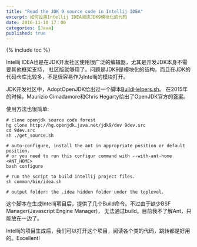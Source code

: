 ```yaml
---
title: "Read the JDK 9 source code in Intellij IDEA"
excerpt: 如何设置Intellij IDEA阅读JDK9模块化的代码
date: 2016-11-10 17：00
categories: [Java]
published: true
---
```

{% include toc %}

Intellij IDEA也是在JDK开发社区使用很广泛的编辑器，尤其是开发JDK本身不需要其他框架支持，
社区版就够用了。问题是JDK9是模块化的结构，而且在JDK的代码仓库比较多，不是很容易作为Intellij的模块打开。

JDK开发社区中，AdoptOpenJDK给出过一个脚本[BuildHelpers.sh](https://github.com/AdoptOpenJDK/BuildHelpers/blob/master/buildIntelliJModules.sh)。
在2015年的时候，Maurizio Cimadamore和Chris Hegarty给出了OpenJDK官方的[答案](https://bugs.openjdk.java.net/browse/JDK-8074716)。

使用方法也很简单:
```
# clone openjdk source code forest
hg clone http://hg.openjdk.java.net/jdk9/dev 9dev.src
cd 9dev.src
sh ./get_source.sh

# auto-configure, install the ant in appropriate position or default position.
# or you need to run this configur command with --with-ant-home <ANT_HOME>
bash configure

# run the script to build intellij project files.
sh common/bin/idea.sh

# output folder: the .idea hidden folder under the toplevel.
```

这个脚本在生成Intellij项目后，提供了几个Build命令。不过由于缺少BSF Manager(Javascript Engine Manager)，
无法通过build。目前我不了解Ant，只能放在一边了。

Intellij的项目生成后，我们可以打开这个项目，阅读各个类的代码，跳转都是好用的。Excellent!
